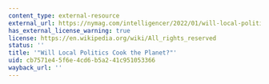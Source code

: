```yaml
---
content_type: external-resource
external_url: https://nymag.com/intelligencer/2022/01/will-local-politics-cook-the-planet.html
has_external_license_warning: true
license: https://en.wikipedia.org/wiki/All_rights_reserved
status: ''
title: '"Will Local Politics Cook the Planet?"'
uid: cb7571e4-5f6e-4cd6-b5a2-41c951053366
wayback_url: ''
---
```

